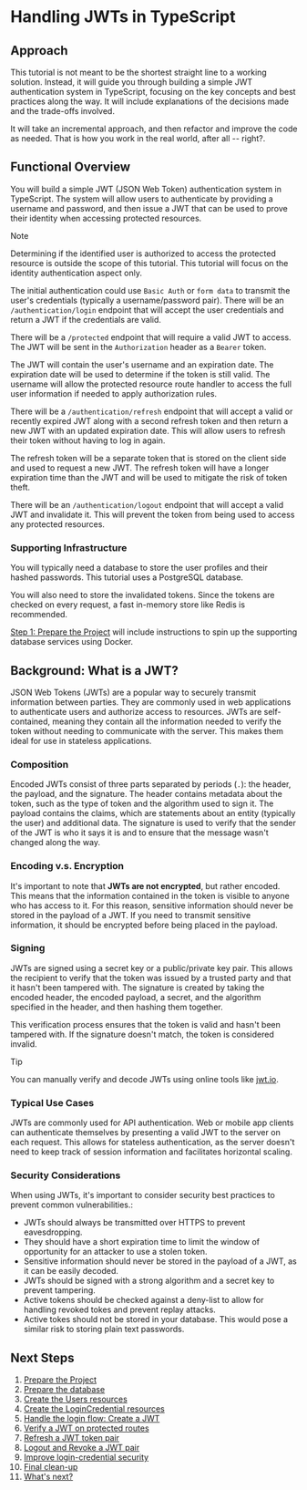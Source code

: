 # Handling JWTs in TypeScript

## Approach

This tutorial is not meant to be the shortest straight line to a working solution. Instead, it will guide you through building a simple JWT authentication system in TypeScript, focusing on the key concepts and best practices along the way. It will include explanations of the decisions made and the trade-offs involved.

It will take an incremental approach, and then refactor and improve the code as needed. That is how you work in the real world, after all -- right?.

## Functional Overview

You will build a simple JWT (JSON Web Token) authentication system in TypeScript. The system will allow users to authenticate by providing a username and password, and then issue a JWT that can be used to prove their identity when accessing protected resources.

> [!NOTE]
> Determining if the identified user is authorized to access the protected resource is outside the scope of this tutorial. This tutorial will focus on the identity authentication aspect only.

The initial authentication could use `Basic Auth` or `form data` to transmit the user's credentials (typically a username/password pair). There will be an `/authentication/login` endpoint that will accept the user credentials and return a JWT if the credentials are valid.

There will be a `/protected` endpoint that will require a valid JWT to access. The JWT will be sent in the `Authorization` header as a `Bearer` token.

The JWT will contain the user's username and an expiration date. The expiration date will be used to determine if the token is still valid. The username will allow the protected resource route handler to access the full user information if needed to apply authorization rules.

There will be a `/authentication/refresh` endpoint that will accept a valid or recently expired JWT along with a second refresh token and then return a new JWT with an updated expiration date. This will allow users to refresh their token without having to log in again.

The refresh token will be a separate token that is stored on the client side and used to request a new JWT. The refresh token will have a longer expiration time than the JWT and will be used to mitigate the risk of token theft.

There will be an `/authentication/logout` endpoint that will accept a valid JWT and invalidate it. This will prevent the token from being used to access any protected resources.

### Supporting Infrastructure

You will typically need a database to store the user profiles and their hashed passwords. This tutorial uses a PostgreSQL database.

You will also need to store the invalidated tokens. Since the tokens are checked on every request, a fast in-memory store like Redis is recommended.

[Step 1: Prepare the Project](./step-1.md) will include instructions to spin up the supporting database services using Docker.

## Background: What is a JWT?

JSON Web Tokens (JWTs) are a popular way to securely transmit information between parties. They are commonly used in web applications to authenticate users and authorize access to resources. JWTs are self-contained, meaning they contain all the information needed to verify the token without needing to communicate with the server. This makes them ideal for use in stateless applications.

### Composition

Encoded JWTs consist of three parts separated by periods (`.`): the header, the payload, and the signature. The header contains metadata about the token, such as the type of token and the algorithm used to sign it. The payload contains the claims, which are statements about an entity (typically the user) and additional data. The signature is used to verify that the sender of the JWT is who it says it is and to ensure that the message wasn't changed along the way.

### Encoding v.s. Encryption

It's important to note that **JWTs are not encrypted**, but rather encoded. This means that the information contained in the token is visible to anyone who has access to it. For this reason, sensitive information should never be stored in the payload of a JWT. If you need to transmit sensitive information, it should be encrypted before being placed in the payload.

### Signing

JWTs are signed using a secret key or a public/private key pair. This allows the recipient to verify that the token was issued by a trusted party and that it hasn't been tampered with. The signature is created by taking the encoded header, the encoded payload, a secret, and the algorithm specified in the header, and then hashing them together.

This verification process ensures that the token is valid and hasn't been tampered with. If the signature doesn't match, the token is considered invalid.

> [!TIP]
> You can manually verify and decode JWTs using online tools like [jwt.io](https://jwt.io/).

### Typical Use Cases

JWTs are commonly used for API authentication. Web or mobile app clients can authenticate themselves by presenting a valid JWT to the server on each request. This allows for stateless authentication, as the server doesn't need to keep track of session information and facilitates horizontal scaling.

### Security Considerations

When using JWTs, it's important to consider security best practices to prevent common vulnerabilities.:

- JWTs should always be transmitted over HTTPS to prevent eavesdropping.
- They should have a short expiration time to limit the window of opportunity for an attacker to use a stolen token.
- Sensitive information should never be stored in the payload of a JWT, as it can be easily decoded.
- JWTs should be signed with a strong algorithm and a secret key to prevent tampering.
- Active tokens should be checked against a deny-list to allow for handling revoked tokes and prevent replay attacks.
- Active tokes should not be stored in your database. This would pose a similar risk to storing plain text passwords.

## Next Steps

1. [Prepare the Project](step-1.md)
2. [Prepare the database](step-2.md)
3. [Create the Users resources](step-3.md)
4. [Create the LoginCredential resources](step-4.md)
5. [Handle the login flow: Create a JWT](step-5.md)
6. [Verify a JWT on protected routes](step-6.md)
7. [Refresh a JWT token pair](step-7.md)
8. [Logout and Revoke a JWT pair](step-8.md)
9. [Improve login-credential security](step-9.md)
10. [Final clean-up](step-10.md)
11. [What's next?](step-11.md)
